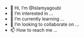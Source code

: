 - 👋 Hi, I’m @Islamyagoubi
- 👀 I’m interested in ...
- 🌱 I’m currently learning ...
- 💞️ I’m looking to collaborate on ...
- 📫 How to reach me ...

<!---
Islamyagoubi/Islamyagoubi is a ✨ special ✨ repository because its `README.md` (this file) appears on your GitHub profile.
You can click the Preview link to take a look at your changes.
--->
